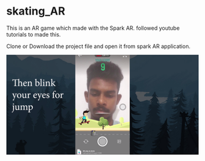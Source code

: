 # skating_AR
This is an AR game which made with the Spark AR. followed youtube tutorials to made this.

Clone or Download the project file and open it from spark AR application.

![](./skating_ar.png)
